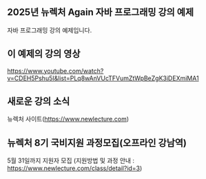## 2025년 뉴렉처 Again 자바 프로그래밍 강의 예제

자바 프로그래밍 강의 예제입니다.

## 이 예제의 강의 영상
https://www.youtube.com/watch?v=CDEH5Pshu5I&list=PLq8wAnVUcTFVumZtWpBeZgK3iDEXmiMA1

## 새로운 강의 소식
뉴렉처 사이트(https://www.newlecture.com)

## 뉴렉처 8기 국비지원 과정모집(오프라인 강남역)
5월 31일까지 지원자 모집
(지원방법 및 과정 안내 : https://www.newlecture.com/class/detail?id=3)

